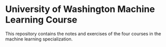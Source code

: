# University of Washington Machine Learning Course
This repository contains the notes and exercises of the four courses in the machine learning specialization.
